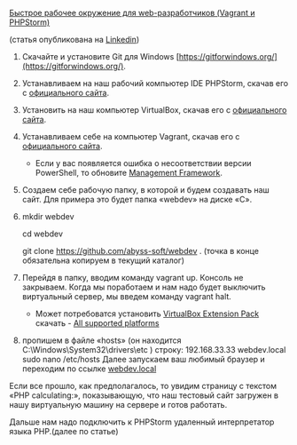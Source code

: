 [Быстрое рабочее окружение для web-разработчиков (Vagrant и PHPStorm)](https://habr.com/post/416359/)

(статья опубликована на [Linkedin](https://www.linkedin.com/pulse/configure-development-environment-learning-html-css-php-panov/))

  1. Cкачайте и установите Git для Windows [https://gitforwindows.org/](https://gitforwindows.org/).
  2. Устанавливаем на наш рабочий компьютер IDE PHPStorm, скачав его с [официального сайта](https://www.jetbrains.com/). 
  3. Установить на наш компьютер VirtualBox, скачав его с [официального сайта](https://www.virtualbox.org/). 
  4. Устанавливаем себе на компьютер Vagrant, скачав его с [официального сайта](http://www.vagrantup.com/downloads.html). 
     *   Если у вас появляется ошибка о несоответствии версии PowerShell, то обновите [Management Framework](https://www.microsoft.com/en-US/download/details.aspx?id=50395).
  5. Создаем себе рабочую папку, в которой и будем создавать наш сайт. Для примера это будет папка «webdev» на диске «С».
  6. mkdir webdev
  
     cd webdev
     
     git clone https://github.com/abyss-soft/webdev . (точка в конце обязательна копируем в текущий каталог)
  7. Перейдя в папку, вводим команду vagrant up. Консоль не закрываем. Когда мы поработаем и нам надо будет выключить виртуальный сервер, мы введем команду vagrant halt.
     *  Может потребоватся установить [VirtualBox Extension Pack](https://www.virtualbox.org/wiki/Downloads)  скачать - [All supported platforms](https://download.virtualbox.org/virtualbox/5.2.18/Oracle_VM_VirtualBox_Extension_Pack-5.2.18.vbox-extpack)
  8. пропишем в файле «hosts» (он находится C:\Windows\System32\drivers\etc ) строку: 192.168.33.33 webdev.local sudo nano /etc/hosts Далее запускаем ваш любимый браузер и переходим по ссылке [webdev.local](http://webdev.local/)
  
  Если все прошло, как предполагалось, то увидим страницу с текстом «PHP calculating:», показывающую, что наш тестовый сайт загружен в нашу виртуальную машину на сервере и готов работать.

Дальше нам надо подключить к PHPStorm удаленный интерпретатор языка PHP.(далее по статье)
